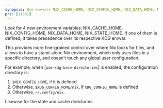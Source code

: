 ```yaml
---
synopsis: Use envvars NIX_CACHE_HOME, NIX_CONFIG_HOME, NIX_DATA_HOME, NIX_STATE_HOME if defined
prs: [11351]
---
```


Look for 4 new environment variables: NIX_CACHE_HOME, NIX_CONFIG_HOME, NIX_DATA_HOME, NIX_STATE_HOME.
If one of them is defined, it takes precedence over its respective XDG envvar.

This provides more fine-grained control over where Nix looks for files, and allows to have a stand-alone Nix
environment, which only uses files in a specific directory, and doesn't touch any global user configuration.

For example, when [`use-xdg-base-directories`] is enabled, the configuration directory is:

1. `$NIX_CONFIG_HOME`, if it is defined
2. Otherwise, `$XDG_CONFIG_HOME/nix`, if `XDG_CONFIG_HOME` is defined
3. Otherwise, `~/.config/nix`.

Likewise for the state and cache directories.
